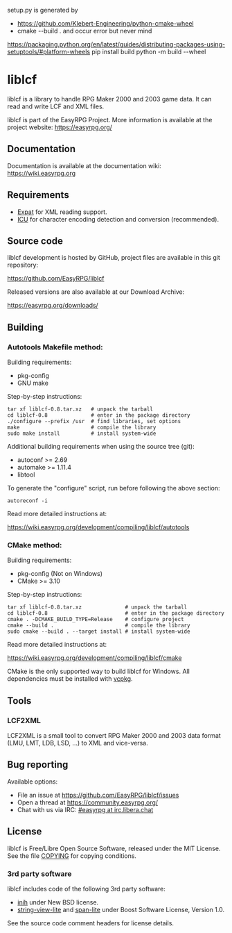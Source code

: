 setup.py is generated by
* https://github.com/Klebert-Engineering/python-cmake-wheel
* cmake --build .
and occur error but never mind

https://packaging.python.org/en/latest/guides/distributing-packages-using-setuptools/#platform-wheels
pip install build
python -m build --wheel




# liblcf

liblcf is a library to handle RPG Maker 2000 and 2003 game data.
It can read and write LCF and XML files.

liblcf is part of the EasyRPG Project. More information is available
at the project website: https://easyrpg.org/


## Documentation

Documentation is available at the documentation wiki: https://wiki.easyrpg.org


## Requirements

- [Expat] for XML reading support.
- [ICU] for character encoding detection and conversion (recommended).


## Source code

liblcf development is hosted by GitHub, project files are available
in this git repository:

https://github.com/EasyRPG/liblcf

Released versions are also available at our Download Archive:

https://easyrpg.org/downloads/


## Building

### Autotools Makefile method:

Building requirements:

- pkg-config
- GNU make

Step-by-step instructions:

    tar xf liblcf-0.8.tar.xz   # unpack the tarball
    cd liblcf-0.8              # enter in the package directory
    ./configure --prefix /usr  # find libraries, set options
    make                       # compile the library
    sudo make install          # install system-wide

Additional building requirements when using the source tree (git):

- autoconf >= 2.69
- automake >= 1.11.4
- libtool

To generate the "configure" script, run before following the above section:

    autoreconf -i

Read more detailed instructions at:

https://wiki.easyrpg.org/development/compiling/liblcf/autotools


### CMake method:

Building requirements:

- pkg-config (Not on Windows)
- CMake >= 3.10

Step-by-step instructions:

    tar xf liblcf-0.8.tar.xz              # unpack the tarball
    cd liblcf-0.8                         # enter in the package directory
    cmake . -DCMAKE_BUILD_TYPE=Release    # configure project
    cmake --build .                       # compile the library
    sudo cmake --build . --target install # install system-wide

Read more detailed instructions at:

https://wiki.easyrpg.org/development/compiling/liblcf/cmake

CMake is the only supported way to build liblcf for Windows. All dependencies
must be installed with [vcpkg].


## Tools

### LCF2XML

LCF2XML is a small tool to convert RPG Maker 2000 and 2003 data format
(LMU, LMT, LDB, LSD, ...) to XML and vice-versa.


## Bug reporting

Available options:

* File an issue at https://github.com/EasyRPG/liblcf/issues
* Open a thread at https://community.easyrpg.org/
* Chat with us via IRC: [#easyrpg at irc.libera.chat]


## License

liblcf is Free/Libre Open Source Software, released under the MIT License.
See the file [COPYING] for copying conditions.

### 3rd party software

liblcf includes code of the following 3rd party software:

- [inih] under New BSD license.
- [string-view-lite] and [span-lite] under Boost Software License, Version 1.0.

See the source code comment headers for license details.


[Expat]: https://libexpat.github.io
[ICU]: http://icu-project.org
[vcpkg]: https://github.com/Microsoft/vcpkg
[#easyrpg at irc.libera.chat]: https://kiwiirc.com/nextclient/#ircs://irc.libera.chat/#easyrpg?nick=rpgguest??
[COPYING]: COPYING
[inih]: https://github.com/benhoyt/inih
[string-view-lite]: https://github.com/martinmoene/string-view-lite
[span-lite]: https://github.com/martinmoene/span-lite
